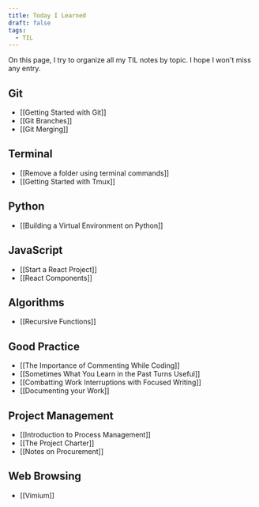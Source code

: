 ```yaml
---
title: Today I Learned
draft: false
tags:
  - TIL
---
```

On this page, I try to organize all my TIL notes by topic. I hope I won't miss any entry.

## Git
- [[Getting Started with Git]]
- [[Git Branches]]
- [[Git Merging]]

## Terminal
- [[Remove a folder using terminal commands]]
- [[Getting Started with Tmux]]

## Python
- [[Building a Virtual Environment on Python]]

## JavaScript
- [[Start a React Project]]
- [[React Components]]

## Algorithms
- [[Recursive Functions]]

## Good Practice
- [[The Importance of Commenting While Coding]]
- [[Sometimes What You Learn in the Past Turns Useful]]
- [[Combatting Work Interruptions with Focused Writing]]
- [[Documenting your Work]]

## Project Management
- [[Introduction to Process Management]]
- [[The Project Charter]]
- [[Notes on Procurement]]

## Web Browsing
- [[Vimium]]
